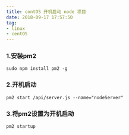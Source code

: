 ```yaml
---
title: contOS 开机启动 node 项目
date: 2018-09-17 17:57:50
tag:
- linux
- centOS
---
```


### 1.安装pm2
```
sudo npm install pm2 -g
```


### 2.开机启动

```
pm2 start /api/server.js --name="nodeServer"
```

### 3.将pm2设置为开机启动
```
pm2 startup
```
